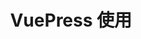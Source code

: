 ---
title: "VuePress 使用"
category: WEB前端
subcategory: SSG
level: 9
tags:
  - ssg
  - vue
  - VuePress
---